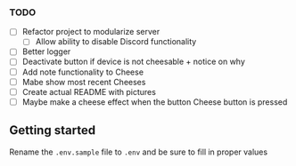 ### TODO

- [ ] Refactor project to modularize server
  - [ ] Allow ability to disable Discord functionality
- [ ] Better logger
- [ ] Deactivate button if device is not cheesable + notice on why
- [ ] Add note functionality to Cheese
- [ ] Mabe show most recent Cheeses
- [ ] Create actual README with pictures
- [ ] Maybe make a cheese effect when the button Cheese button is pressed

## Getting started

Rename the `.env.sample` file to `.env` and be sure to fill in proper values
